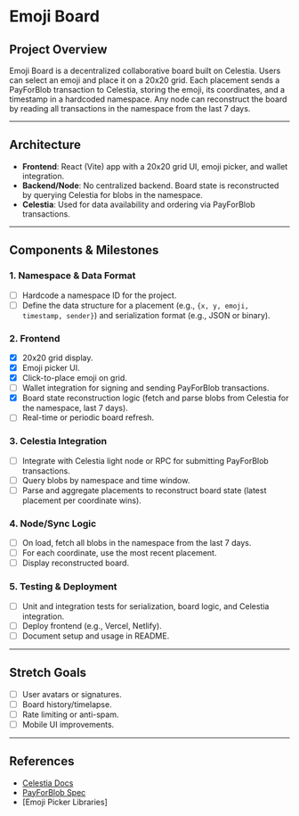 # Emoji Board

## Project Overview
Emoji Board is a decentralized collaborative board built on Celestia. Users can select an emoji and place it on a 20x20 grid. Each placement sends a PayForBlob transaction to Celestia, storing the emoji, its coordinates, and a timestamp in a hardcoded namespace. Any node can reconstruct the board by reading all transactions in the namespace from the last 7 days.

---

## Architecture
- **Frontend**: React (Vite) app with a 20x20 grid UI, emoji picker, and wallet integration.
- **Backend/Node**: No centralized backend. Board state is reconstructed by querying Celestia for blobs in the namespace.
- **Celestia**: Used for data availability and ordering via PayForBlob transactions.

---

## Components & Milestones

### 1. Namespace & Data Format
- [ ] Hardcode a namespace ID for the project.
- [ ] Define the data structure for a placement (e.g., `{x, y, emoji, timestamp, sender}`) and serialization format (e.g., JSON or binary).

### 2. Frontend
- [x] 20x20 grid display.
- [x] Emoji picker UI.
- [x] Click-to-place emoji on grid.
- [ ] Wallet integration for signing and sending PayForBlob transactions.
- [x] Board state reconstruction logic (fetch and parse blobs from Celestia for the namespace, last 7 days).
- [ ] Real-time or periodic board refresh.

### 3. Celestia Integration
- [ ] Integrate with Celestia light node or RPC for submitting PayForBlob transactions.
- [ ] Query blobs by namespace and time window.
- [ ] Parse and aggregate placements to reconstruct board state (latest placement per coordinate wins).

### 4. Node/Sync Logic
- [ ] On load, fetch all blobs in the namespace from the last 7 days.
- [ ] For each coordinate, use the most recent placement.
- [ ] Display reconstructed board.

### 5. Testing & Deployment
- [ ] Unit and integration tests for serialization, board logic, and Celestia integration.
- [ ] Deploy frontend (e.g., Vercel, Netlify).
- [ ] Document setup and usage in README.

---

## Stretch Goals
- [ ] User avatars or signatures.
- [ ] Board history/timelapse.
- [ ] Rate limiting or anti-spam.
- [ ] Mobile UI improvements.

---

## References
- [Celestia Docs](https://docs.celestia.org/)
- [PayForBlob Spec](https://docs.celestia.org/nodes/submit-blob)
- [Emoji Picker Libraries]